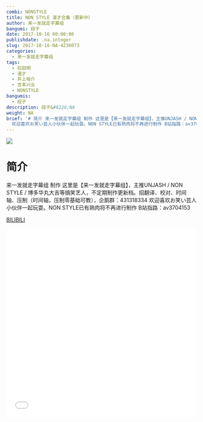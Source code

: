 ```yaml
---
combi: NONSTYLE
title: NON STYLE 漫才合集（更新中）
author: 来一发就走字幕组
bangumi: 段子
date: 2017-10-16 00:00:00
publishdate: .na.integer
slug: 2017-10-16-NA-4236073
categories:
  - 来一发就走字幕组
tags:
  - 石田明
  - 漫才
  - 井上裕介
  - 吉本兴业
  - NONSTYLE
bangumis:
  - 段子
description: 段子&#8226;NA
weight: NA
brief: '# 简介 来一发就走字幕组 制作 这里是【来一发就走字幕组】，主推UNJASH / NON STYLE / 博多华丸大吉等搞笑艺人，不定期制作更新档。招翻译、校对、时间轴、压制（时间轴，压制零基础可教），企鹅群：431318334
  欢迎喜欢お笑い芸人小伙伴一起玩耍。NON STYLE已有熟肉将不再进行制作 B站指路：av3704153'
---
```


![](https://i.imgur.com/LTyJbRe.jpg)

# 简介  
来一发就走字幕组 制作  这里是【来一发就走字幕组】，主推UNJASH / NON STYLE / 博多华丸大吉等搞笑艺人，不定期制作更新档。招翻译、校对、时间轴、压制（时间轴，压制零基础可教），企鹅群：431318334 欢迎喜欢お笑い芸人小伙伴一起玩耍。NON STYLE已有熟肉将不再进行制作 B站指路：av3704153

  [BILIBILI](https://www.bilibili.com/video/av4236073/)


<div class="vcontainer">  <iframe class='video' src="//www.bilibili.com/blackboard/player.html?aid=4236073" width="100%" height="500" frameborder="0" allowfullscreen="allowfullscreen"></iframe></div>
